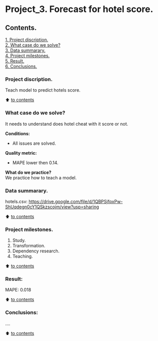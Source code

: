 # Project_3. Forecast for hotel score.

## Contents. 
[1. Project discription.](https://github.com/maxix63/sf_data_science/blob/main/Project_3/README.md#project-discription)  
[2. What case do we solve?](https://github.com/maxix63/sf_data_science/blob/main/Project_3/README.md#what-case-do-we-solve)  
[3. Data summarary.](https://github.com/maxix63/sf_data_science/blob/main/Project_3/README.md#data-summarary)  
[4. Project milestones.](https://github.com/maxix63/sf_data_science/blob/main/Project_3/README.md#project-milestones)  
[5. Result.](https://github.com/maxix63/sf_data_science/blob/main/Project_3/README.md#result)    
[6. Conclusions.](https://github.com/maxix63/sf_data_science/blob/main/Project_3/README.md#conclusions) 

### Project discription.   
Teach model to predict hotels score.

:arrow_up: [to contents](https://github.com/maxix63/sf_data_science/blob/main/Project_3/README.md#contents)


### What case do we solve?    
It needs to understand does hotel cheat with it score or not.

**Conditions:**  
- All issues are solved.

**Quality metric:**     
- MAPE lower then 0.14.

**What do we practice?**     
We practice how to teach a model.


### Data summarary.
hotels.csv: https://drive.google.com/file/d/1QBPSjfpxPw-ShUqdegn0cY1QSkzscojm/view?usp=sharing
  
:arrow_up: [to contents](https://github.com/maxix63/sf_data_science/blob/main/Project_3/README.md#contents)


### Project milestones.  
1. Study.
2. Transformation.
3. Dependency research.
4. Teaching.

:arrow_up: [to contents](https://github.com/maxix63/sf_data_science/blob/main/Project_3/README.md#contents)


### Result:  
MAPE: 0.018

:arrow_up: [to contents](https://github.com/maxix63/sf_data_science/blob/main/Project_3/README.md#contents)


### Conclusions:  
....

:arrow_up: [to contents](https://github.com/maxix63/sf_data_science/blob/main/Project_3/README.md#contents)
